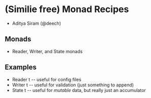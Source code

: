 # (Similie free) Monad Recipes

* Aditya Siram (@deech)

## Monads

* Reader, Writer, and State monads

## Examples

* Reader t -- useful for config files
* Writer t -- useful for validation (just something to append)
* State t  -- useful for _mutable_ data, but really just an accumulator
